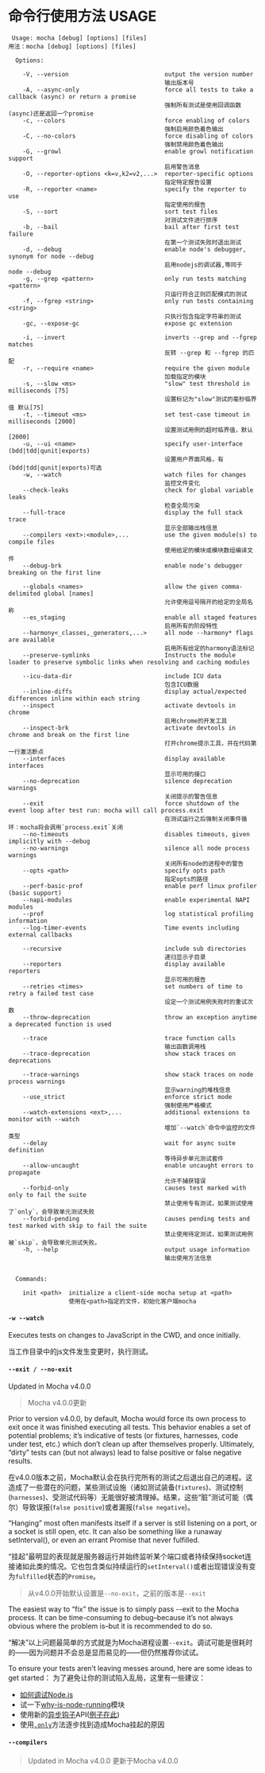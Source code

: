 # 命令行使用方法 USAGE

```
 Usage: mocha [debug] [options] [files]
用法：mocha [debug] [options] [files]

  Options:

    -V, --version                           output the version number
                                            输出版本号
    -A, --async-only                        force all tests to take a callback (async) or return a promise
                                            强制所有测试是使用回调函数(async)还是返回一个promise
    -c, --colors                            force enabling of colors
                                            强制启用颜色着色输出
    -C, --no-colors                         force disabling of colors
                                            强制禁用颜色着色输出
    -G, --growl                             enable growl notification support
                                            启用警告消息
    -O, --reporter-options <k=v,k2=v2,...>  reporter-specific options
                                            指定特定报告设置
    -R, --reporter <name>                   specify the reporter to use
                                            指定使用的报告
    -S, --sort                              sort test files
                                            对测试文件进行排序
    -b, --bail                              bail after first test failure
                                            在第一个测试失败时退出测试
    -d, --debug                             enable node's debugger, synonym for node --debug
                                            启用nodejs的调试器,等同于 node --debug
    -g, --grep <pattern>                    only run tests matching <pattern>
                                            只运行符合正则匹配模式的测试
    -f, --fgrep <string>                    only run tests containing <string>
                                            只执行包含指定字符串的测试
    -gc, --expose-gc                        expose gc extension

    -i, --invert                            inverts --grep and --fgrep matches
                                            反转 --grep 和 --fgrep 的匹配
    -r, --require <name>                    require the given module
                                            加载指定的模块
    -s, --slow <ms>                         "slow" test threshold in milliseconds [75]
                                            设置标记为"slow"测试的毫秒临界值 默认[75]
    -t, --timeout <ms>                      set test-case timeout in milliseconds [2000]
                                            设置测试用例的超时临界值，默认[2000]
    -u, --ui <name>                         specify user-interface (bdd|tdd|qunit|exports)
                                            设置用户界面风格，有(bdd|tdd|qunit|exports)可选
    -w, --watch                             watch files for changes
                                            监控文件变化
    --check-leaks                           check for global variable leaks
                                            检查全局污染
    --full-trace                            display the full stack trace
                                            显示全部输出栈信息
    --compilers <ext>:<module>,...          use the given module(s) to compile files
                                            使用给定的模块或模块数组编译文件
    --debug-brk                             enable node's debugger breaking on the first line

    --globals <names>                       allow the given comma-delimited global [names]
                                            允许使用逗号隔开的给定的全局名称
    --es_staging                            enable all staged features
                                            启用所有的阶段特性
    --harmony<_classes,_generators,...>     all node --harmony* flags are available
                                            启用所有给定的harmony语法标记
    --preserve-symlinks                     Instructs the module loader to preserve symbolic links when resolving and caching modules
                                            
    --icu-data-dir                          include ICU data
                                            包含ICU数据
    --inline-diffs                          display actual/expected differences inline within each string
    --inspect                               activate devtools in chrome
                                            启用chrome的开发工具
    --inspect-brk                           activate devtools in chrome and break on the first line
                                            打开chrome提示工具，并在代码第一行激活断点
    --interfaces                            display available interfaces
                                            显示可用的接口
    --no-deprecation                        silence deprecation warnings
                                            关闭提示的警告信息
    --exit                                  force shutdown of the event loop after test run: mocha will call process.exit
                                            在测试运行之后强制关闭事件循环：mocha将会调用`process.exit`关闭
    --no-timeouts                           disables timeouts, given implicitly with --debug
    --no-warnings                           silence all node process warnings
                                            关闭所有node的进程中的警告
    --opts <path>                           specify opts path
                                            指定opts的路径
    --perf-basic-prof                       enable perf linux profiler (basic support)
    --napi-modules                          enable experimental NAPI modules
    --prof                                  log statistical profiling information
    --log-timer-events                      Time events including external callbacks

    --recursive                             include sub directories
                                            递归显示子目录
    --reporters                             display available reporters
                                            显示可用的报告
    --retries <times>                       set numbers of time to retry a failed test case
                                            设定一个测试用例失败时的重试次数
    --throw-deprecation                     throw an exception anytime a deprecated function is used

    --trace                                 trace function calls
                                            输出函数调用栈
    --trace-deprecation                     show stack traces on deprecations

    --trace-warnings                        show stack traces on node process warnings
                                            显示warning的堆栈信息
    --use_strict                            enforce strict mode
                                            强制使用严格模式
    --watch-extensions <ext>,...            additional extensions to monitor with --watch
                                            增加`--watch`命令中监控的文件类型
    --delay                                 wait for async suite definition
                                            等待异步单元测试套件
    --allow-uncaught                        enable uncaught errors to propagate
                                            允许不捕获错误
    --forbid-only                           causes test marked with only to fail the suite
                                            禁止使用专有测试，如果测试使用了`only`，会导致单元测试失败
    --forbid-pending                        causes pending tests and test marked with skip to fail the suite
                                            禁止使用待定测试，如果测试用例被`skip`，会导致单元测试失败。
    -h, --help                              output usage information
                                            输出使用方法信息


  Commands:

    init <path>  initialize a client-side mocha setup at <path>
                 使用在<path>指定的文件，初始化客户端mocha
```

#### `-w --watch`

Executes tests on changes to JavaScript in the CWD, and once initially.

当工作目录中的js文件发生变更时，执行测试。

#### `--exit / --no-exit`

Updated in Mocha v4.0.0
>Mocha v4.0.0更新

Prior to version v4.0.0, by default, Mocha would force its own process to exit once it was finished executing all tests. This behavior enables a set of potential problems; it’s indicative of tests (or fixtures, harnesses, code under test, etc.) which don’t clean up after themselves properly. Ultimately, “dirty” tests can (but not always) lead to false positive or false negative results.

在v4.0.0版本之前，Mocha默认会在执行完所有的测试之后退出自己的进程。这造成了一些潜在的问题，某些测试设施（诸如测试装备(`fixtures`)、测试控制(`harnesses`)、受测试代码等）无能很好被清理掉。结果，这些“脏”测试可能（偶尔）导致误报(`false positive`)或者漏报(`false negative`)。

“Hanging” most often manifests itself if a server is still listening on a port, or a socket is still open, etc. It can also be something like a runaway setInterval(), or even an errant Promise that never fulfilled.

“挂起”最明显的表现就是服务器运行并始终监听某个端口或者持续保持socket连接诸如此类的情况。它也包含类似持续运行的`setInterval()`或者出现错误没有变为`fulfilled`状态的`Promise`。

>从v4.0.0开始默认设置是`--no-exit`，之前的版本是`--exit`

The easiest way to “fix” the issue is to simply pass --exit to the Mocha process. It can be time-consuming to debug–because it’s not always obvious where the problem is–but it is recommended to do so.

“解决”以上问题最简单的方式就是为Mocha进程设置`--exit`。调试可能是很耗时的——因为问题并不会总是显而易见的——但仍然推荐你试试。

To ensure your tests aren’t leaving messes around, here are some ideas to get started：
为了避免让你的测试陷入乱局，这里有一些建议：

- [如何调试Node.js](https://nodejs.org/en/docs/inspector/)
- 试一下[why-is-node-running](https://npm.im/why-is-node-running)模块
- 使用新的[异步钩子](https://github.com/nodejs/node/blob/master/doc/api/async_hooks.md)API([例子在此](https://git.io/vdlNM))
- 使用[`.only`](https://mochajs.org/#exclusive-tests)方法逐步找到造成Mocha挂起的原因

#### `--compilers`

>Updated in Mocha v4.0.0
>更新于Mocha v4.0.0